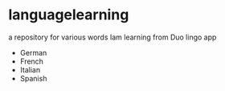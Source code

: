 # languagelearning
a repository for various words Iam learning from Duo lingo app 

* German 
* French 
* Italian 
* Spanish
